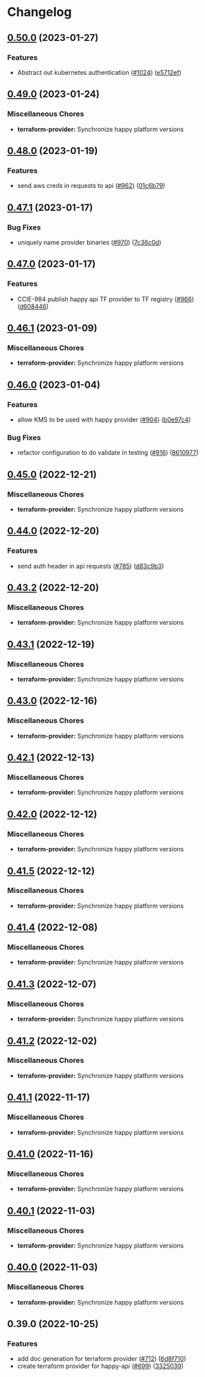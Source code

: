 # Changelog

## [0.50.0](https://github.com/chanzuckerberg/happy/compare/terraform-provider-v0.49.0...terraform-provider-v0.50.0) (2023-01-27)


### Features

* Abstract out kubernetes authentication ([#1024](https://github.com/chanzuckerberg/happy/issues/1024)) ([e5712ef](https://github.com/chanzuckerberg/happy/commit/e5712ef334bcb7d60c07c36ed1f6afe22566a1d9))

## [0.49.0](https://github.com/chanzuckerberg/happy/compare/terraform-provider-v0.48.0...terraform-provider-v0.49.0) (2023-01-24)


### Miscellaneous Chores

* **terraform-provider:** Synchronize happy platform versions

## [0.48.0](https://github.com/chanzuckerberg/happy/compare/terraform-provider-v0.47.1...terraform-provider-v0.48.0) (2023-01-19)


### Features

* send aws creds in requests to api ([#962](https://github.com/chanzuckerberg/happy/issues/962)) ([01c6b79](https://github.com/chanzuckerberg/happy/commit/01c6b79d1b4ea27ee54d3dc96a9a247075189aa0))

## [0.47.1](https://github.com/chanzuckerberg/happy/compare/terraform-provider-v0.47.0...terraform-provider-v0.47.1) (2023-01-17)


### Bug Fixes

* uniquely name provider binaries ([#970](https://github.com/chanzuckerberg/happy/issues/970)) ([7c36c0d](https://github.com/chanzuckerberg/happy/commit/7c36c0d54fb7a6b10e0e9a751f4daf8dd61e7120))

## [0.47.0](https://github.com/chanzuckerberg/happy/compare/terraform-provider-v0.46.1...terraform-provider-v0.47.0) (2023-01-17)


### Features

* CCIE-984 publish happy api TF provider to TF registry ([#966](https://github.com/chanzuckerberg/happy/issues/966)) ([d608446](https://github.com/chanzuckerberg/happy/commit/d6084468e73e2049977dafe55b5f4284d1e3ea3d))

## [0.46.1](https://github.com/chanzuckerberg/happy/compare/terraform-provider-v0.46.0...terraform-provider-v0.46.1) (2023-01-09)


### Miscellaneous Chores

* **terraform-provider:** Synchronize happy platform versions

## [0.46.0](https://github.com/chanzuckerberg/happy/compare/terraform-provider-v0.45.0...terraform-provider-v0.46.0) (2023-01-04)


### Features

* allow KMS to be used with happy provider ([#904](https://github.com/chanzuckerberg/happy/issues/904)) ([b0e97c4](https://github.com/chanzuckerberg/happy/commit/b0e97c468594683d81082b62dbbcb2f5c4ca009a))


### Bug Fixes

* refactor configuration to do validate in testing ([#916](https://github.com/chanzuckerberg/happy/issues/916)) ([8610977](https://github.com/chanzuckerberg/happy/commit/861097793f7a93323035fbebe9c70dbcb5979f8a))

## [0.45.0](https://github.com/chanzuckerberg/happy/compare/terraform-provider-v0.44.0...terraform-provider-v0.45.0) (2022-12-21)


### Miscellaneous Chores

* **terraform-provider:** Synchronize happy platform versions

## [0.44.0](https://github.com/chanzuckerberg/happy/compare/terraform-provider-v0.43.2...terraform-provider-v0.44.0) (2022-12-20)


### Features

* send auth header in api requests ([#785](https://github.com/chanzuckerberg/happy/issues/785)) ([d83c9b3](https://github.com/chanzuckerberg/happy/commit/d83c9b3c57950b1747d8233166e276d883cda4a7))

## [0.43.2](https://github.com/chanzuckerberg/happy/compare/terraform-provider-v0.43.1...terraform-provider-v0.43.2) (2022-12-20)


### Miscellaneous Chores

* **terraform-provider:** Synchronize happy platform versions

## [0.43.1](https://github.com/chanzuckerberg/happy/compare/terraform-provider-v0.43.0...terraform-provider-v0.43.1) (2022-12-19)


### Miscellaneous Chores

* **terraform-provider:** Synchronize happy platform versions

## [0.43.0](https://github.com/chanzuckerberg/happy/compare/terraform-provider-v0.42.1...terraform-provider-v0.43.0) (2022-12-16)


### Miscellaneous Chores

* **terraform-provider:** Synchronize happy platform versions

## [0.42.1](https://github.com/chanzuckerberg/happy/compare/terraform-provider-v0.42.0...terraform-provider-v0.42.1) (2022-12-13)


### Miscellaneous Chores

* **terraform-provider:** Synchronize happy platform versions

## [0.42.0](https://github.com/chanzuckerberg/happy/compare/terraform-provider-v0.41.5...terraform-provider-v0.42.0) (2022-12-12)


### Miscellaneous Chores

* **terraform-provider:** Synchronize happy platform versions

## [0.41.5](https://github.com/chanzuckerberg/happy/compare/terraform-provider-v0.41.4...terraform-provider-v0.41.5) (2022-12-12)


### Miscellaneous Chores

* **terraform-provider:** Synchronize happy platform versions

## [0.41.4](https://github.com/chanzuckerberg/happy/compare/terraform-provider-v0.41.3...terraform-provider-v0.41.4) (2022-12-08)


### Miscellaneous Chores

* **terraform-provider:** Synchronize happy platform versions

## [0.41.3](https://github.com/chanzuckerberg/happy/compare/terraform-provider-v0.41.2...terraform-provider-v0.41.3) (2022-12-07)


### Miscellaneous Chores

* **terraform-provider:** Synchronize happy platform versions

## [0.41.2](https://github.com/chanzuckerberg/happy/compare/terraform-provider-v0.41.1...terraform-provider-v0.41.2) (2022-12-02)


### Miscellaneous Chores

* **terraform-provider:** Synchronize happy platform versions

## [0.41.1](https://github.com/chanzuckerberg/happy/compare/terraform-provider-v0.41.0...terraform-provider-v0.41.1) (2022-11-17)


### Miscellaneous Chores

* **terraform-provider:** Synchronize happy platform versions

## [0.41.0](https://github.com/chanzuckerberg/happy/compare/terraform-provider-v0.40.1...terraform-provider-v0.41.0) (2022-11-16)


### Miscellaneous Chores

* **terraform-provider:** Synchronize happy platform versions

## [0.40.1](https://github.com/chanzuckerberg/happy/compare/terraform-provider-v0.40.0...terraform-provider-v0.40.1) (2022-11-03)


### Miscellaneous Chores

* **terraform-provider:** Synchronize happy platform versions

## [0.40.0](https://github.com/chanzuckerberg/happy/compare/terraform-provider-v0.39.0...terraform-provider-v0.40.0) (2022-11-03)


### Miscellaneous Chores

* **terraform-provider:** Synchronize happy platform versions

## 0.39.0 (2022-10-25)


### Features

* add doc generation for terraform provider ([#712](https://github.com/chanzuckerberg/happy/issues/712)) ([6d8f710](https://github.com/chanzuckerberg/happy/commit/6d8f7102896ce9d12a1ea63e2b65dbf181206795))
* create terraform provider for happy-api ([#699](https://github.com/chanzuckerberg/happy/issues/699)) ([3325039](https://github.com/chanzuckerberg/happy/commit/3325039ae0fa433ee4d59307762869ed543b8554))
